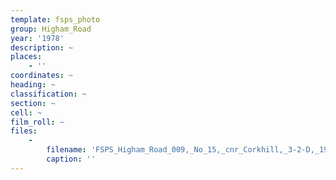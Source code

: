 ```yaml
---
template: fsps_photo
group: Higham_Road
year: '1978'
description: ~
places:
    - ''
coordinates: ~
heading: ~
classification: ~
section: ~
cell: ~
film_roll: ~
files:
    -
        filename: 'FSPS_Higham_Road_009,_No_15,_cnr_Corkhill,_3-2-D,_1978.png'
        caption: ''
---
```

